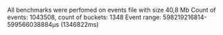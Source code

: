 ﻿All benchmarks were perfomed on events file with size 40,8 Mb
Count of events: 1043508, count of buckets: 1348
Event range: 598219216814-599566038884μs (1346822ms)